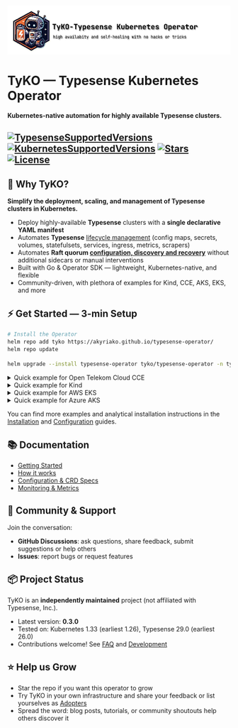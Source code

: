 <p align="left">
  <img src="banner.png" alt="TyKO Logo" />
</p>

# TyKO — Typesense Kubernetes Operator
**Kubernetes-native automation for highly available Typesense clusters.**

[![TypesenseSupportedVersions](https://img.shields.io/badge/Typesense-^26.0-green?logo=stackblitz)]()[![KubernetesSupportedVersions](https://img.shields.io/badge/Kubernetes-^1.26-green?logo=kubernetes&logoColor=f5f5f5)]()
[![Stars](https://img.shields.io/github/stars/akyriako/typesense-operator?logo=github)]() [![License](https://img.shields.io/github/license/akyriako/typesense-operator)]()
---

## 🎯 Why TyKO?

**Simplify the deployment, scaling, and management of Typesense clusters in Kubernetes.**

- Deploy highly-available **Typesense** clusters with a **single declarative YAML manifest**
- Automates **Typesense** [lifecycle management](https://akyriako.github.io/typesense-operator-docs/docs/getting-started#key-features) (config maps, secrets, volumes, statefulsets, services, ingress, metrics, scrapers)
- Automates **Raft quorum [configuration, discovery and recovery](https://akyriako.github.io/typesense-operator-docs/docs/how-it-works/recovering-a-cluster-that-has-lost-quorum)** without additional sidecars or manual interventions
- Built with Go & Operator SDK — lightweight, Kubernetes-native, and flexible
- Community-driven, with plethora of examples for Kind, CCE, AKS, EKS, and more

## ⚡ Get Started — 3-min Setup

```bash
# Install the Operator
helm repo add tyko https://akyriako.github.io/typesense-operator/
helm repo update

helm upgrade --install typesense-operator tyko/typesense-operator -n typesense-system --create-namespace
```

<details>
<summary>Quick example for Open Telekom Cloud CCE</summary>

```yaml
apiVersion: ts.opentelekomcloud.com/v1alpha1
kind: TypesenseCluster
metadata:
  labels:
    app.kubernetes.io/name: typesense-operator
    app.kubernetes.io/managed-by: kustomize
  name: ts-cce
spec:
  image: typesense/typesense:29.0
  replicas: 3
  storage:
    storageClassName: csi-disk
```
</details>

<details>
<summary>Quick example for Kind</summary>

```yaml
apiVersion: storage.k8s.io/v1
kind: StorageClass
metadata:
  name: typesense-local-path
provisioner: rancher.io/local-path
reclaimPolicy: Delete
allowVolumeExpansion: true
volumeBindingMode: WaitForFirstConsumer
---
apiVersion: ts.opentelekomcloud.com/v1alpha1
kind: TypesenseCluster
metadata:
  labels:
    app.kubernetes.io/name: typesense-operator
    app.kubernetes.io/managed-by: kustomize
  name: ts-kind
spec:
  image: typesense/typesense:29.0
  replicas: 3
  storage:
    size: 150Mi
    storageClassName: typesense-local-path
```
</details>

<details>
<summary>Quick example for AWS EKS</summary>

```yaml
apiVersion: ts.opentelekomcloud.com/v1alpha1
kind: TypesenseCluster
metadata:
  labels:
    app.kubernetes.io/name: typesense-operator
    app.kubernetes.io/managed-by: kustomize
  name: ts-aws
spec:
  image: typesense/typesense:29.0
  replicas: 3
  storage:
    size: 100Mi
    storageClassName: gp2
```
</details>

<details>
<summary>Quick example for Azure AKS</summary>

```yaml
apiVersion: ts.opentelekomcloud.com/v1alpha1
kind: TypesenseCluster
metadata:
  labels:
    app.kubernetes.io/name: typesense-operator
    app.kubernetes.io/managed-by: kustomize
  name: ts-azure
spec:
  image: typesense/typesense:29.0
  replicas: 3
  storage:
    storageClassName: managed-csi
```
</details>

You can find more examples and analytical installation instructions in the [Installation](https://akyriako.github.io/typesense-operator-docs/docs/installation/) and [Configuration](https://akyriako.github.io/typesense-operator-docs/docs/crds) guides.

## 📚 Documentation

- [Getting Started](https://akyriako.github.io/typesense-operator-docs/docs/getting-started)
- [How it works](https://akyriako.github.io/typesense-operator-docs/docs/how-it-works)
- [Configuration & CRD Specs](https://akyriako.github.io/typesense-operator-docs/docs/crds)
- [Monitoring & Metrics](https://akyriako.github.io/typesense-operator-docs/docs/metrics)

## 💬 Community & Support

Join the conversation:
- **GitHub Discussions**: ask questions, share feedback, submit suggestions or help others
- **Issues**: report bugs or request features

## 📦 Project Status

TyKO is an **independently maintained** project (not affiliated with Typesense, Inc.).
- Latest version: **0.3.0**
- Tested on: Kubernetes 1.33 (earliest 1.26), Typesense 29.0 (earliest 26.0)
- Contributions welcome! See [FAQ](https://akyriako.github.io/typesense-operator-docs/docs/faq) and [Development](https://akyriako.github.io/typesense-operator-docs/docs/development)

## ⭐ Help us Grow
- Star the repo if you want this operator to grow
- Try TyKO in your own infrastructure and share your feedback or list yourselves as [Adopters](https://akyriako.github.io/typesense-operator-docs/docs/adopters)
- Spread the word: blog posts, tutorials, or community shoutouts help others discover it